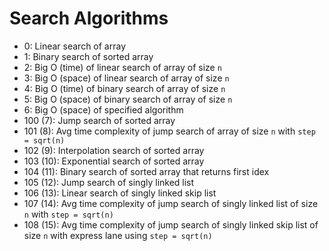 # Search Algorithms
- 0: Linear search of array
- 1: Binary search of sorted array
- 2: Big O (time) of linear search of array of size `n`
- 3: Big O (space) of linear search of array of size `n`
- 4: Big O (time) of binary search of array of size `n`
- 5: Big O (space) of binary search of array of size `n`
- 6: Big O (space) of specified algorithm
- 100 (7): Jump search of sorted array
- 101 (8): Avg time complexity of jump search of array of size `n` with `step = sqrt(n)`
- 102 (9): Interpolation search of sorted array
- 103 (10): Exponential search of sorted array
- 104 (11): Binary search of sorted array that returns first idex
- 105 (12): Jump search of singly linked list
- 106 (13): Linear search of singly linked skip list
- 107 (14): Avg time complexity of jump search of singly linked list of size `n` with `step = sqrt(n)`
- 108 (15): Avg time complexity of jump search of singly linked skip list of size `n` with express lane using `step = sqrt(n)`
